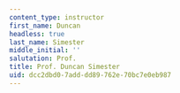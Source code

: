 ```yaml
---
content_type: instructor
first_name: Duncan
headless: true
last_name: Simester
middle_initial: ''
salutation: Prof.
title: Prof. Duncan Simester
uid: dcc2dbd0-7add-dd89-762e-70bc7e0eb987
---
```

